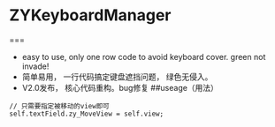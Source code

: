 # ZYKeyboardManager
===
- easy to use, only one row code to avoid keyboard cover. green not invade!
- 简单易用， 一行代码搞定键盘遮挡问题， 绿色无侵入。
- V2.0发布， 核心代码重构。bug修复
##useage（用法）
```
// 只需要指定被移动的view即可
self.textField.zy_MoveView = self.view;
```